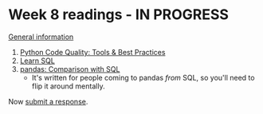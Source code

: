 # Week 8 readings - IN PROGRESS

[General information](../README.md#readings)

1. [Python Code Quality: Tools & Best Practices](https://realpython.com/python-code-quality/)
1. [Learn SQL](https://www.codecademy.com/learn/learn-sql)
1. [pandas: Comparison with SQL](https://pandas.pydata.org/docs/getting_started/comparison/comparison_with_sql.html)
   - It's written for people coming to pandas _from_ SQL, so you'll need to flip it around mentally.

Now [submit a response](../README.md#responses).
